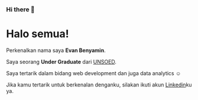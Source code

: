 ### Hi there 👋

<!--
**EvanBenyamin/EvanBenyamin** is a ✨ _special_ ✨ repository because its `README.md` (this file) appears on your GitHub profile.

Here are some ideas to get you started:

- 🔭 I’m currently working on ...
- 🌱 I’m currently learning ...
- 👯 I’m looking to collaborate on ...
- 🤔 I’m looking for help with ...
- 💬 Ask me about ...
- 📫 How to reach me: ...
- 😄 Pronouns: ...
- ⚡ Fun fact: ...
-->
# Halo semua! 

Perkenalkan nama saya **Evan Benyamin**.<br>

Saya seorang **Under Graduate** dari  [UNSOED](https://www.unsoed.ac.id/).<br>

Saya tertarik dalam bidang web development dan juga data analytics ☺ <br>

Jika kamu tertarik untuk berkenalan denganku, silakan ikuti akun [Linkedin](https://www.linkedin.com/in/evan-benyamin-5091ab228/)ku ya.
